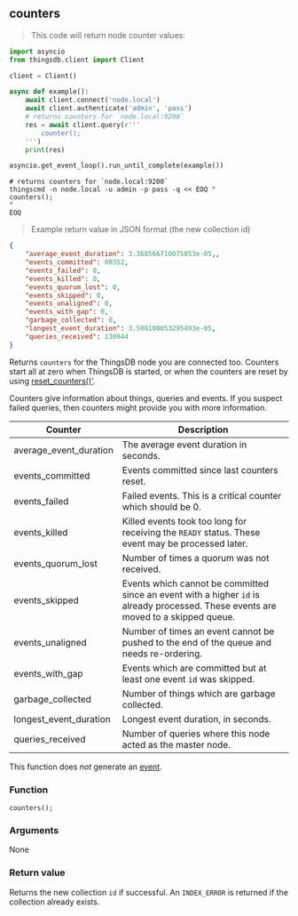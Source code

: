## counters

> This code will return node counter values:

```python
import asyncio
from thingsdb.client import Client

client = Client()

async def example():
    await client.connect('node.local')
    await client.authenticate('admin', 'pass')
    # returns counters for `node.local:9200`
    res = await client.query(r'''
        counter();
    ''')
    print(res)

asyncio.get_event_loop().run_until_complete(example())
```

```shell
# returns counters for `node.local:9200`
thingscmd -n node.local -u admin -p pass -q << EOQ "
counters();
"
EOQ
```

> Example return value in JSON format (the new collection id)

```json
{
    "average_event_duration": 3.368566710075053e-05,,
    "events_committed": 80352,
    "events_failed": 0,
    "events_killed": 0,
    "events_quorum_lost": 0,
    "events_skipped": 0,
    "events_unaligned": 0,
    "events_with_gap": 0,
    "garbage_collected": 0,
    "longest_event_duration": 3.508100053295493e-05,
    "queries_received": 130944
}
```

Returns `counters` for the ThingsDB node you are connected too. Counters start all at zero when ThingsDB
is started, or when the counters are reset by using [reset_counters()'](#reset-counters).

Counters give information about things, queries and events. If you suspect failed queries, then
counters might provide you with more information.

Counter | Description
------- | -----------
average_event_duration | The average event duration in seconds.
events_committed | Events committed since last counters reset.
events_failed | Failed events. This is a critical counter which should be 0.
events_killed | Killed events took too long for receiving the `READY` status. These event may be processed later.
events_quorum_lost | Number of times a quorum was not received.
events_skipped | Events which cannot be committed since an event with a higher `id` is already processed. These events are moved to a skipped queue.
events_unaligned | Number of times an event cannot be pushed to the end of the queue and needs re-ordering.
events_with_gap | Events which are committed but at least one event `id` was skipped.
garbage_collected | Number of things which are garbage collected.
longest_event_duration | Longest event duration, in seconds.
queries_received | Number of queries where this node acted as the master node.

This function does *not* generate an [event](#events).

### Function
`counters();`

### Arguments
None

### Return value
Returns the new collection `id` if successful. An `INDEX_ERROR` is returned
if the collection already exists.
